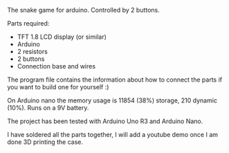 The snake game for arduino. Controlled by 2 buttons. 

Parts required: 
* TFT 1.8 LCD display (or similar)
* Arduino
* 2 resistors
* 2 buttons
* Connection base and wires

The program file contains the information about how to connect the parts if you want to build one for yourself :)

On Arduino nano the memory usage is 11854 (38%) storage, 210 dynamic (10%). Runs on a 9V battery.

The project has been tested with Arduino Uno R3 and Arduino Nano.

I have soldered all the parts together, I will add a youtube demo once I am done 3D printing the case.
